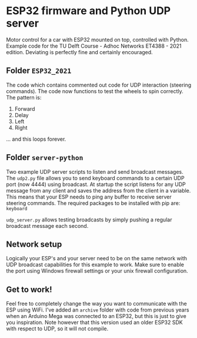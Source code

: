 # ESP32 firmware and Python  UDP server
Motor control for a car with ESP32 mounted on top, controlled with Python. Example code for the TU Delft Course - Adhoc Networks ET4388 - 2021 edition. Deviating is perfectly fine and certainly encouraged.

## Folder `ESP32_2021`

The code which contains commented out code for UDP interaction (steering commands). The code now functions to test the wheels to spin correctly.
The pattern is:
1) Forward
2) Delay
3) Left
4) Right

... and this loops forever.

## Folder `server-python`

Two example UDP server scripts to listen and send broadcast messages.
The `udp2.py` file allows you to send keyboard commands to a certain UDP port (now 4444) using broadcast. At startup the script listens for any UDP message from any client and saves the address from the client in a variable.
This means that your ESP needs to ping any buffer to receive server steering commands.
The required packages to be installed with pip are: `keyboard`

`udp_server.py` allows testing broadcasts by simply pushing a regular broadcast message each second.

## Network setup

Logically your ESP's and your server need to be on the same network with UDP broadcast capabilities for this example to work.
Make sure to enable the port using Windows firewall settings or your unix firewall configuration.

## Get to work!

Feel free to completely change the way you want to communicate with the ESP using WiFi. I've added an `archive` folder with code from previous years when an Arduino Mega was connected to an ESP32, but this is just to give you inspiration. Note however that this version used an older ESP32 SDK with respect to UDP, so it will not compile.
